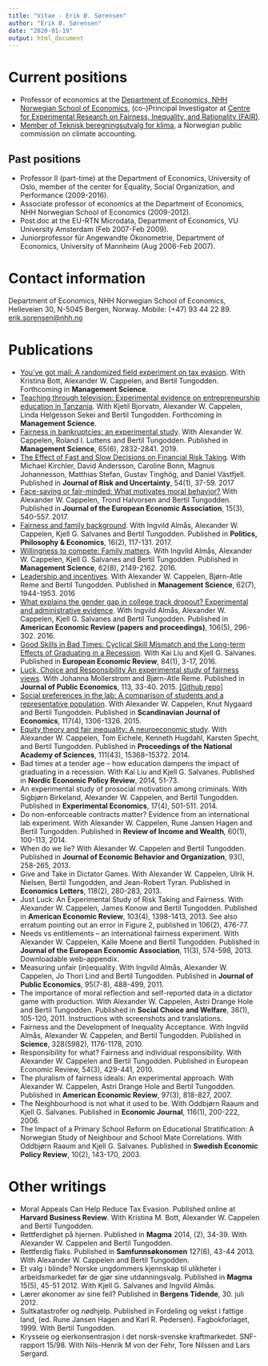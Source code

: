 ```yaml
---
title: "Vitae - Erik Ø. Sørensen"
author: "Erik Ø. Sørensen"
date: "2020-01-19"
output: html_document 
---
```


# Current positions

- Professor of economics at the [Department of Economics, NHH Norwegian School of Economics](https://www.nhh.no/en/departments/economics/), (co-)Principal Investigator at [Centre for Experimental Research on Fairness, Inequality, and Rationality (FAIR)](https://www.nhh.no/en/research-centres/fair/).
- [Member of Teknisk beregningsutvalg for klima](https://www.regjeringen.no/no/dep/kld/organisasjon/styrer-rad-og-utvalg/teknisk-beregningsutvalg-for-klima/), a Norwegian public commission on climate accounting.

## Past positions

- Professor II (part-time) at the Department of Economics, University of Oslo, member of the center for Equality, Social Organization, and Performance (2009-2016).
- Associate professor of economics at the Department of Economics, NHH Norwegian School of Economics (2009-2012).
- Post.doc at the EU-RTN Microdata, Department of Economics, VU University Amsterdam (Feb 2007-Feb 2009).
- Juniorprofessor für Angewandte Ökonometrie, Department of Economics, University of Mannheim (Aug 2006-Feb 2007).

# Contact information
Department of Economics, NHH Norwegian School of Economics, Helleveien 30, N-5045 Bergen, Norway. Mobile: (+47) 93 44 22 89. <erik.sorensen@nhh.no>

# Publications

- [You’ve got mail: A randomized field experiment on tax evasion](https://pubsonline.informs.org/doi/10.1287/mnsc.2019.3390). With Kristina Bott, Alexander W. Cappelen, and Bertil Tungodden. Forthcoming in **Management Science**.
- [Teaching through television: Experimental evidence on entrepreneurship education in Tanzania](https://pubsonline.informs.org/doi/10.1287/mnsc.2019.3321). With Kjetil Bjorvatn, Alexander W. Cappelen, Linda Helgesson Sekei and Bertil Tungodden. Forthcoming in **Management Science**.
- [Fairness in bankruptcies: an experimental study](https://pubsonline.informs.org/doi/10.1287/mnsc.2018.3029). With Alexander W. Cappelen, Roland I. Luttens and Bertil Tungodden. Published in **Management Science**, 65(6), 2832-2841. 2019.
- [The Effect of Fast and Slow Decisions on Financial Risk Taking](https://doi.org/10.1007/s11166-017-9252-4). With Michael Kirchler, David Andersson, Caroline Bonn, Magnus Johannesson, Matthias Stefan, Gustav Tinghög, and Daniel Västfjell. Published in **Journal of Risk and Uncertainty**, 54(1), 37-59. 2017
- [Face-saving or fair-minded: What motivates moral behavior?](https://doi.org/10.1093/jeea/jvw014) With Alexander W. Cappelen, Trond Halvorsen and Bertil Tungodden.  Published in **Journal of the European Economic Association**, 15(3), 540-557. 2017.
- [Fairness and family background](https://doi.org/10.1177%2F1470594X15618966). With Ingvild Almås, Alexander W. Cappelen, Kjell G. Salvanes and Bertil Tungodden. Published in **Politics, Philosophy & Economics**, 16(2), 117-131. 2017.
- [Willingness to compete: Family matters](https://pubsonline.informs.org/doi/10.1287/mnsc.2015.2244). With Ingvild Almås, Alexander W. Cappelen, Kjell G. Salvanes and Bertil Tungodden. Published in **Management Science**, 62(8), 2149-2162. 2016.
- [Leadership and incentives](https://doi.org/10.1287/mnsc.2015.2225). With Alexander W. Cappelen, Bjørn-Atle Reme and Bertil Tungodden. Published in **Management Science**, 62(7), 1944-1953. 2016
- [What explains the gender gap in college track dropout? Experimental and administrative evidence](https://www.aeaweb.org/articles?id=10.1257/aer.p20161075). With  Ingvild Almås,  Alexander W. Cappelen, Kjell G. Salvanes and Bertil Tungodden. Published in **American Economic Review (papers and proceedings)**, 106(5), 296-302. 2016.
- [Good Skills in Bad Times: Cyclical Skill Mismatch and the Long-term Effects of Graduating in a Recession](https://doi.org/10.1016/j.euroecorev.2015.08.015). With Kai Liu and Kjell G. Salvanes. Published in **European Economic Review**, 84(1), 3-17, 2016.
- [Luck, Choice and Responsibility An experimental study of fairness views](https://doi.org/10.1016/j.jpubeco.2015.08.010). With Johanna Mollerstrom and Bjørn-Atle Reme. Published in **Journal of Public Economics**, 113, 33-40. 2015. [[Github repo]](https://github.com/ErikOSorensen/LuckChoiceResponsibility)
- [Social preferences in the lab: A comparison of students and a representative population](https://doi.org/10.1111/sjoe.12114). With Alexander W. Cappelen, Knut Nygaard and Bertil Tungodden. Published in **Scandinavian Journal of Economics**, 117(4), 1306-1326. 2015.
- [Equity theory and fair inequality: A neuroeconomic study](https://doi.org/10.1073/pnas.1414602111). With  Alexander W. Cappelen, Tom Eichele, Kenneth Hugdahl, Karsten Specht, and Bertil Tungodden. Published in **Proceedings of the National Academy of Sciences**, 111(43), 15368–15372. 2014.
- Bad times at a tender age – how education dampens the impact of graduating in a recession. With Kai Liu and Kjell G. Salvanes. Published in **Nordic Economic Policy Review**, 2014, 51-73.
- An experimental study of prosocial motivation among criminals. With Sigbjørn Birkeland, Alexander W. Cappelen, and Bertil Tungodden. Published in **Experimental Economics**, 17(4), 501-511. 2014.
- Do non-enforceable contracts matter? Evidence from an international lab experiment. With Alexander W. Cappelen, Rune Jansen Hagen and Bertil Tungodden. Published in **Review of Income and Wealth**, 60(1), 100-113, 2014.
- When do we lie? With Alexander W. Cappelen and Bertil Tungodden. Published in **Journal of Economic Behavior and Organization**, 93(), 258-265, 2013.
- Give and Take in Dictator Games. With Alexander W. Cappelen, Ulrik H. Nielsen, Bertil Tungodden, and Jean-Robert Tyran. Published in **Economics Letters**, 118(2), 280-283, 2013.
- Just Luck: An Experimental Study of Risk Taking and Fairness. With Alexander W. Cappelen, James Konow and Bertil Tungodden. Published in **American Economic Review**, 103(4), 1398-1413, 2013. See also erratum pointing out an error in Figure 2, published in 106(2), 476-77.
- Needs vs entitlements – an international fairness experiment. With Alexander W. Cappelen, Kalle Moene and Bertil Tungodden. Published in **Journal of the European Economic Association**, 11(3), 574-598, 2013. Downloadable web-appendix.
- Measuring unfair (in)equality. With Ingvild Almås, Alexander W. Cappelen, Jo Thori Lind and Bertil Tungodden. Published in **Journal of Public Economics**, 95(7-8), 488-499, 2011.
- The importance of moral reflection and self-reported data in a dictator game with production. With Alexander W. Cappelen, Astri Drange Hole and Bertil Tungodden. Published in **Social Choice and Welfare**, 36(1), 105-120, 2011.  Instructions with screenshots and translations.
- Fairness and the Development of Inequality Acceptance. With Ingvild Almås, Alexander W. Cappelen, and Bertil Tungodden. Published in **Science**, 328(5982), 1176-1178, 2010.
- Responsibility for what? Fairness and individual responsibility. With Alexander W. Cappelen and Bertil Tungodden. Published in European Economic Review, 54(3), 429-441, 2010.
- The pluralism of fairness ideals: An experimental approach. With Alexander W. Cappelen, Astri Drange Hole and Bertil Tungodden. Published in **American Economic Review**, 97(3), 818-827, 2007.
- The Neighbourhood is not what it used to be. With Oddbjørn Raaum and Kjell G. Salvanes. Published in **Economic Journal**, 116(1), 200-222, 2006.
- The Impact of a Primary School Reform on Educational Stratification: A Norwegian Study of Neighbour and School Mate Correlations. With Oddbjørn Raaum and Kjell G. Salvanes. Published in **Swedish Economic Policy Review**, 10(2), 143-170, 2003.

# Other writings
- Moral Appeals Can Help Reduce Tax Evasion. Published online at **Harvard Business Review**. With Kristina M. Bott, Alexander W. Cappelen and Bertil Tungodden. 
- Rettferdighet på hjernen. Published in **Magma** 2014, (2), 34-39. With Alexander W. Cappelen and Bertil Tungodden.
- Rettferdig flaks. Published in **Samfunnsøkonomen** 127(6), 43-44 2013. With Alexander W. Cappelen and Bertil Tungodden.
- Et valg i blinde? Norske ungdommers kjennskap til ulikheter i arbeidsmarkedet før de gjør sine utdanningsvalg. Published in **Magma** 15(5), 45-51 2012. With Kjell G. Salvanes and  Ingvild Almås.
- Lærer økonomer av sine feil? Published in **Bergens Tidende**, 30. juli 2012.
- Sultkatastrofer og nødhjelp. Published in Fordeling og vekst i fattige land, (ed. Rune Jansen Hagen and Karl R. Pedersen). Fagbokforlaget, 1999. With Bertil Tungodden.
- Krysseie og eierkonsentrasjon i det norsk-svenske kraftmarkedet. SNF-rapport 15/98. With Nils-Henrik M von der Fehr, Tore Nilssen and Lars Sørgard.
